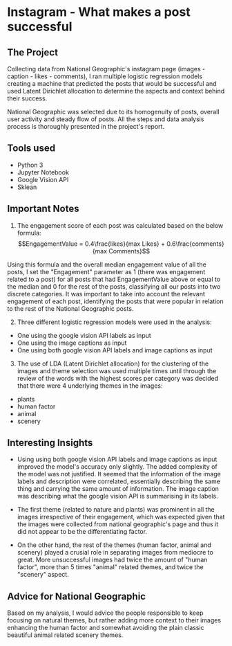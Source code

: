 # Instagram - What makes a post successful

## The Project

Collecting data from National Geographic's instagram page (images - caption - likes - comments), I ran multiple logistic regression models creating a machine that predicted the posts that would be successful and used Latent Dirichlet allocation to determine the aspects and context behind their success.

National Geographic was selected due to its homogenuity of posts, overall user activity and steady flow of posts. All the steps and data analysis process is thoroughly presented in the project's report.

## Tools used

- Python 3
- Jupyter Notebook
- Google Vision API 
- Sklean


## Important Notes

1. The engagement score of each post was calculated based on the below formula:
$$EngagementValue = 0.4\frac{likes}{max Likes} + 0.6\frac{comments}{max Comments}$$ 

Using this formula and the overall median engagement value of all the posts, I set the "Engagement" parameter as 1 (there was engagement related to a post) for all posts that had EngagementValue above or equal to the median and 0 for the rest of the posts, classifying all our posts into two discrete categories. It was important to take into account the relevant engagement of each post, identifying the posts that were popular in relation to the rest of the National Geographic posts.

2. Three different logistic regression models were used in the analysis:

- One using the google vision API labels as input
- One using the image captions as input
- One using both google vision API labels and image captions as input

3. The use of LDA (Latent Dirichlet allocation) for the clustering of the images and theme selection was used multiple times until through the review of the words with the highest scores per category was decided that there were 4 underlying themes in the images:

- plants
- human factor
- animal
- scenery

## Interesting Insights

- Using using both google vision API labels and image captions as input improved the model's accuracy only slightly. The added complexity of the model was not justified. It seemed that the information of the image labels and description were correlated, essentially describing the same thing and carrying the same amount of information. The image caption was describing what the google vision API is summarising in its labels.

- The first theme (related to nature and plants) was prominent in all the images irrespective of their engagement, which was expected given that the images were collected from national geographic's page and thus it did not appear to be the differentiating factor.

- On the other hand, the rest of the themes (human factor, animal and scenery) played a crusial role in separating images from mediocre to great. More unsuccessful images had twice the amount of "human factor", more than 5 times "animal" related themes, and twice the "scenery" aspect.

## Advice for National Geographic

Based on my analysis, I would advice the people responsible to keep focusing on natural themes, but rather adding more context to their images enhancing the human factor and somewhat avoiding the plain classic beautiful animal related scenery themes.

